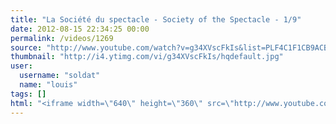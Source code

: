 ```yaml
---
title: "La Société du spectacle - Society of the Spectacle - 1/9"
date: 2012-08-15 22:34:25 00:00
permalink: /videos/1269
source: "http://www.youtube.com/watch?v=g34XVscFkIs&list=PLF4C1F1CB9ACB5F3F&feature=plpp_play_all"
thumbnail: "http://i4.ytimg.com/vi/g34XVscFkIs/hqdefault.jpg"
user:
  username: "soldat"
  name: "louis"
tags: []
html: "<iframe width=\"640\" height=\"360\" src=\"http://www.youtube.com/embed/videoseries?wmode=transparent&list=PLF4C1F1CB9ACB5F3F\" frameborder=\"0\" allowfullscreen></iframe>"
---
```


